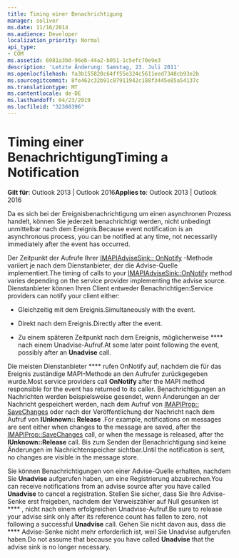 ```yaml
---
title: Timing einer Benachrichtigung
manager: soliver
ms.date: 11/16/2014
ms.audience: Developer
localization_priority: Normal
api_type:
- COM
ms.assetid: 6981a3b0-96eb-44a2-b051-1c5efc70e9e3
description: 'Letzte Änderung: Samstag, 23. Juli 2011'
ms.openlocfilehash: fa3b155820c64ff55e324c5611eed7348cb93e2b
ms.sourcegitcommit: 8fe462c32b91c87911942c188f3445e85a54137c
ms.translationtype: MT
ms.contentlocale: de-DE
ms.lasthandoff: 04/23/2019
ms.locfileid: "32360396"
---
```

# <a name="timing-a-notification"></a><span data-ttu-id="ee6ca-103">Timing einer Benachrichtigung</span><span class="sxs-lookup"><span data-stu-id="ee6ca-103">Timing a Notification</span></span>

  
  
<span data-ttu-id="ee6ca-104">**Gilt für**: Outlook 2013 | Outlook 2016</span><span class="sxs-lookup"><span data-stu-id="ee6ca-104">**Applies to**: Outlook 2013 | Outlook 2016</span></span> 
  
<span data-ttu-id="ee6ca-105">Da es sich bei der Ereignisbenachrichtigung um einen asynchronen Prozess handelt, können Sie jederzeit benachrichtigt werden, nicht unbedingt unmittelbar nach dem Ereignis.</span><span class="sxs-lookup"><span data-stu-id="ee6ca-105">Because event notification is an asynchronous process, you can be notified at any time, not necessarily immediately after the event has occurred.</span></span>
  
 <span data-ttu-id="ee6ca-106">Der Zeitpunkt der Aufrufe Ihrer [IMAPIAdviseSink:: OnNotify](imapiadvisesink-onnotify.md) -Methode variiert je nach dem Dienstanbieter, der die Advise-Quelle implementiert.</span><span class="sxs-lookup"><span data-stu-id="ee6ca-106">The timing of calls to your [IMAPIAdviseSink::OnNotify](imapiadvisesink-onnotify.md) method varies depending on the service provider implementing the advise source.</span></span> <span data-ttu-id="ee6ca-107">Dienstanbieter können Ihren Client entweder Benachrichtigen:</span><span class="sxs-lookup"><span data-stu-id="ee6ca-107">Service providers can notify your client either:</span></span> 
  
- <span data-ttu-id="ee6ca-108">Gleichzeitig mit dem Ereignis.</span><span class="sxs-lookup"><span data-stu-id="ee6ca-108">Simultaneously with the event.</span></span>
    
- <span data-ttu-id="ee6ca-109">Direkt nach dem Ereignis.</span><span class="sxs-lookup"><span data-stu-id="ee6ca-109">Directly after the event.</span></span>
    
- <span data-ttu-id="ee6ca-110">Zu einem späteren Zeitpunkt nach dem Ereignis, möglicherweise \*\*\*\* nach einem Unadvise-Aufruf.</span><span class="sxs-lookup"><span data-stu-id="ee6ca-110">At some later point following the event, possibly after an **Unadvise** call.</span></span> 
    
<span data-ttu-id="ee6ca-111">Die meisten Dienstanbieter \*\*\*\* rufen OnNotify auf, nachdem die für das Ereignis zuständige MAPI-Methode an den Aufrufer zurückgegeben wurde.</span><span class="sxs-lookup"><span data-stu-id="ee6ca-111">Most service providers call **OnNotify** after the MAPI method responsible for the event has returned to its caller.</span></span> <span data-ttu-id="ee6ca-112">Benachrichtigungen an Nachrichten werden beispielsweise gesendet, wenn Änderungen an der Nachricht gespeichert werden, nach dem Aufruf von [IMAPIProp:: SaveChanges](imapiprop-savechanges.md) oder nach der Veröffentlichung der Nachricht nach dem Aufruf von **IUnknown:: Release** .</span><span class="sxs-lookup"><span data-stu-id="ee6ca-112">For example, notifications on messages are sent either when changes to the message are saved, after the [IMAPIProp::SaveChanges](imapiprop-savechanges.md) call, or when the message is released, after the **IUnknown::Release** call.</span></span> <span data-ttu-id="ee6ca-113">Bis zum Senden der Benachrichtigung sind keine Änderungen im Nachrichtenspeicher sichtbar.</span><span class="sxs-lookup"><span data-stu-id="ee6ca-113">Until the notification is sent, no changes are visible in the message store.</span></span> 
  
<span data-ttu-id="ee6ca-114">Sie können Benachrichtigungen von einer Advise-Quelle erhalten, nachdem Sie **Unadvise** aufgerufen haben, um eine Registrierung abzubrechen.</span><span class="sxs-lookup"><span data-stu-id="ee6ca-114">You can receive notifications from an advise source after you have called **Unadvise** to cancel a registration.</span></span> <span data-ttu-id="ee6ca-115">Stellen Sie sicher, dass Sie Ihre Advise-Senke erst freigeben, nachdem der Verweiszähler auf Null gesunken ist \*\*\*\* , nicht nach einem erfolgreichen Unadvise-Aufruf.</span><span class="sxs-lookup"><span data-stu-id="ee6ca-115">Be sure to release your advise sink only after its reference count has fallen to zero, not following a successful **Unadvise** call.</span></span> <span data-ttu-id="ee6ca-116">Gehen Sie nicht davon aus, dass die \*\*\*\* Advise-Senke nicht mehr erforderlich ist, weil Sie Unadvise aufgerufen haben.</span><span class="sxs-lookup"><span data-stu-id="ee6ca-116">Do not assume that because you have called **Unadvise** that the advise sink is no longer necessary.</span></span> 
  

